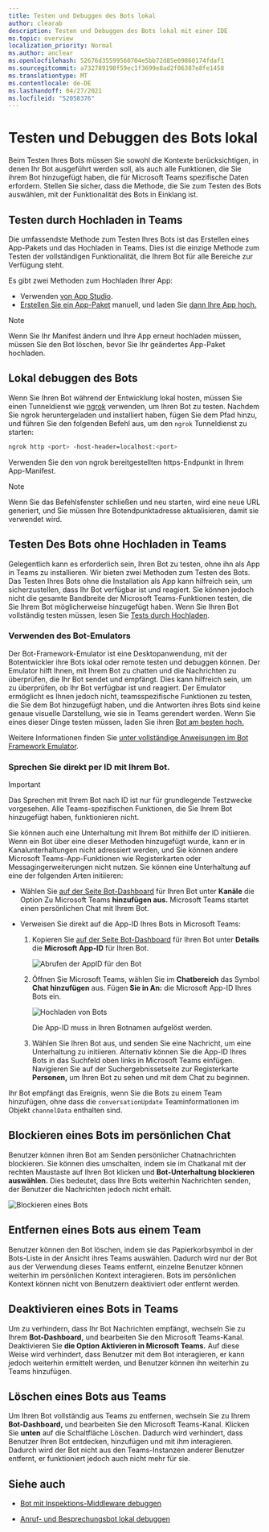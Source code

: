 ```yaml
---
title: Testen und Debuggen des Bots lokal
author: clearab
description: Testen und Debuggen des Bots lokal mit einer IDE
ms.topic: overview
localization_priority: Normal
ms.author: anclear
ms.openlocfilehash: 52676d35599560704e5bb72d85e09860174fdaf1
ms.sourcegitcommit: a732789190f59ec1f3699e8ad2f06387e8fe1458
ms.translationtype: MT
ms.contentlocale: de-DE
ms.lasthandoff: 04/27/2021
ms.locfileid: "52058376"
---
```

# <a name="test-and-debug-your-bot-locally"></a>Testen und Debuggen des Bots lokal

Beim Testen Ihres Bots müssen Sie sowohl die Kontexte berücksichtigen, in denen Ihr Bot ausgeführt werden soll, als auch alle Funktionen, die Sie ihrem Bot hinzugefügt haben, die für Microsoft Teams spezifische Daten erfordern. Stellen Sie sicher, dass die Methode, die Sie zum Testen des Bots auswählen, mit der Funktionalität des Bots in Einklang ist.

## <a name="test-by-uploading-to-teams"></a>Testen durch Hochladen in Teams

Die umfassendste Methode zum Testen Ihres Bots ist das Erstellen eines App-Pakets und das Hochladen in Teams. Dies ist die einzige Methode zum Testen der vollständigen Funktionalität, die Ihrem Bot für alle Bereiche zur Verfügung steht.

Es gibt zwei Methoden zum Hochladen Ihrer App:
* Verwenden [von App Studio](~/concepts/build-and-test/app-studio-overview.md).
* [Erstellen Sie ein App-Paket](~/concepts/build-and-test/apps-package.md) manuell, und laden Sie [dann Ihre App hoch.](~/concepts/deploy-and-publish/apps-upload.md)

> [!NOTE]
> Wenn Sie Ihr Manifest ändern und Ihre App [](#delete-a-bot-from-teams) erneut hochladen müssen, müssen Sie den Bot löschen, bevor Sie Ihr geändertes App-Paket hochladen.

## <a name="debug-your-bot-locally"></a>Lokal debuggen des Bots

Wenn Sie Ihren Bot während der Entwicklung lokal hosten, müssen Sie einen Tunneldienst wie [ngrok](https://ngrok.com/) verwenden, um Ihren Bot zu testen. Nachdem Sie ngrok heruntergeladen und installiert haben, fügen Sie dem Pfad hinzu, und führen Sie den folgenden Befehl aus, um den `ngrok` Tunneldienst zu starten:

```bash
ngrok http <port> -host-header=localhost:<port>
```

Verwenden Sie den von ngrok bereitgestellten https-Endpunkt in Ihrem App-Manifest. 

> [!NOTE]
> Wenn Sie das Befehlsfenster schließen und neu starten, wird eine neue URL generiert, und Sie müssen Ihre Botendpunktadresse aktualisieren, damit sie verwendet wird.

## <a name="test-your-bot-without-uploading-to-teams"></a>Testen Des Bots ohne Hochladen in Teams

Gelegentlich kann es erforderlich sein, Ihren Bot zu testen, ohne ihn als App in Teams zu installieren. Wir bieten zwei Methoden zum Testen des Bots. Das Testen Ihres Bots ohne die Installation als App kann hilfreich sein, um sicherzustellen, dass Ihr Bot verfügbar ist und reagiert. Sie können jedoch nicht die gesamte Bandbreite der Microsoft Teams-Funktionen testen, die Sie Ihrem Bot möglicherweise hinzugefügt haben. Wenn Sie Ihren Bot vollständig testen müssen, lesen Sie [Tests durch Hochladen](#test-by-uploading-to-teams).

### <a name="use-the-bot-emulator"></a>Verwenden des Bot-Emulators

Der Bot-Framework-Emulator ist eine Desktopanwendung, mit der Botentwickler ihre Bots lokal oder remote testen und debuggen können. Der Emulator hilft Ihnen, mit Ihrem Bot zu chatten und die Nachrichten zu überprüfen, die Ihr Bot sendet und empfängt. Dies kann hilfreich sein, um zu überprüfen, ob Ihr Bot verfügbar ist und reagiert. Der Emulator ermöglicht es Ihnen jedoch nicht, teamsspezifische Funktionen zu testen, die Sie dem Bot hinzugefügt haben, und die Antworten ihres Bots sind keine genaue visuelle Darstellung, wie sie in Teams gerendert werden. Wenn Sie eines dieser Dinge testen müssen, laden Sie ihren [Bot am besten hoch.](#test-by-uploading-to-teams)

Weitere Informationen finden Sie [unter vollständige Anweisungen im Bot Framework Emulator](/azure/bot-service/bot-service-debug-emulator?view=azure-bot-service-4.0&preserve-view=true).

### <a name="talk-to-your-bot-directly-by-id"></a>Sprechen Sie direkt per ID mit Ihrem Bot.

> [!Important]
> Das Sprechen mit Ihrem Bot nach ID ist nur für grundlegende Testzwecke vorgesehen. Alle Teams-spezifischen Funktionen, die Sie Ihrem Bot hinzugefügt haben, funktionieren nicht.

Sie können auch eine Unterhaltung mit Ihrem Bot mithilfe der ID initiieren. Wenn ein Bot über eine dieser Methoden hinzugefügt wurde, kann er in Kanalunterhaltungen nicht adressiert werden, und Sie können andere Microsoft Teams-App-Funktionen wie Registerkarten oder Messagingerweiterungen nicht nutzen. Sie können eine Unterhaltung auf eine der folgenden Arten initiieren:

* Wählen Sie [auf der Seite Bot-Dashboard](https://dev.botframework.com/bots) für Ihren Bot unter **Kanäle** die Option Zu Microsoft Teams **hinzufügen aus.** Microsoft Teams startet einen persönlichen Chat mit Ihrem Bot.

* Verweisen Sie direkt auf die App-ID Ihres Bots in Microsoft Teams:
   1. Kopieren Sie [auf der Seite Bot-Dashboard](https://dev.botframework.com/bots) für Ihren Bot unter **Details** die **Microsoft App-ID** für Ihren Bot.
  
      ![Abrufen der AppID für den Bot](~/assets/images/bots_appid_botframework.png)
  
   2. Öffnen Sie Microsoft Teams, wählen Sie im **Chatbereich** das Symbol **Chat hinzufügen** aus. Fügen **Sie in An:** die Microsoft App-ID Ihres Bots ein.
  
      ![Hochladen von Bots](~/assets/images/bots_uploading.png)

      Die App-ID muss in Ihren Botnamen aufgelöst werden.

   3. Wählen Sie Ihren Bot aus, und senden Sie eine Nachricht, um eine Unterhaltung zu initiieren.
      Alternativ können Sie die App-ID Ihres Bots in das Suchfeld oben links in Microsoft Teams einfügen. Navigieren Sie auf der Suchergebnissetseite zur Registerkarte **Personen,** um Ihren Bot zu sehen und mit dem Chat zu beginnen.

Ihr Bot empfängt das Ereignis, wenn Sie die Bots zu einem Team hinzufügen, ohne dass die `conversationUpdate` Teaminformationen im Objekt `channelData` enthalten sind.

## <a name="block-a-bot-in-personal-chat"></a>Blockieren eines Bots im persönlichen Chat

Benutzer können ihren Bot am Senden persönlicher Chatnachrichten blockieren. Sie können dies umschalten, indem sie im Chatkanal mit der rechten Maustaste auf Ihren Bot klicken und **Bot-Unterhaltung blockieren auswählen.** Dies bedeutet, dass Ihre Bots weiterhin Nachrichten senden, der Benutzer die Nachrichten jedoch nicht erhält.

![Blockieren eines Bots](~/assets/images/bots/botdisable.png)

## <a name="remove-a-bot-from-a-team"></a>Entfernen eines Bots aus einem Team

Benutzer können den Bot löschen, indem sie das Papierkorbsymbol in der Bots-Liste in der Ansicht ihres Teams auswählen. Dadurch wird nur der Bot aus der Verwendung dieses Teams entfernt, einzelne Benutzer können weiterhin im persönlichen Kontext interagieren. Bots im persönlichen Kontext können nicht von Benutzern deaktiviert oder entfernt werden.

## <a name="disable-a-bot-in-teams"></a>Deaktivieren eines Bots in Teams

Um zu verhindern, dass Ihr Bot Nachrichten empfängt, wechseln Sie zu Ihrem **Bot-Dashboard,** und bearbeiten Sie den Microsoft Teams-Kanal. Deaktivieren Sie **die Option Aktivieren in Microsoft Teams.** Auf diese Weise wird verhindert, dass Benutzer mit dem Bot interagieren, er kann jedoch weiterhin ermittelt werden, und Benutzer können ihn weiterhin zu Teams hinzufügen.

## <a name="delete-a-bot-from-teams"></a>Löschen eines Bots aus Teams

Um Ihren Bot vollständig aus Teams zu entfernen, wechseln Sie zu Ihrem **Bot-Dashboard,** und bearbeiten Sie den Microsoft Teams-Kanal. Klicken Sie **unten** auf die Schaltfläche Löschen. Dadurch wird verhindert, dass Benutzer Ihren Bot entdecken, hinzufügen und mit ihm interagieren. Dadurch wird der Bot nicht aus den Teams-Instanzen anderer Benutzer entfernt, er funktioniert jedoch auch nicht mehr für sie.

## <a name="see-also"></a>Siehe auch

- [Bot mit Inspektions-Middleware debuggen](/azure/bot-service/bot-service-debug-inspection-middleware)

- [Anruf- und Besprechungsbot lokal debuggen](~/bots/calls-and-meetings/debugging-local-testing-calling-meeting-bots.md)

